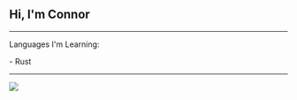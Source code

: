 <h2>Hi, I'm Connor</h2>

---

<p>Languages I'm Learning:</p>
- Rust

---

<img align="center" src="https://github-readme-stats.vercel.app/api?username=30440r&show_icons=true&count_private=true&theme=light">
